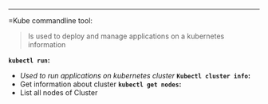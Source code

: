 ****
=Kube commandline tool: 
>Is used to deploy and manage applications on a kubernetes information

**`kubectl run`:**
- *Used to run applications on kubernetes cluster*
**`Kubectl cluster info`:**
- Get information about cluster
**`kubectl get nodes`:**
- List all nodes of Cluster


